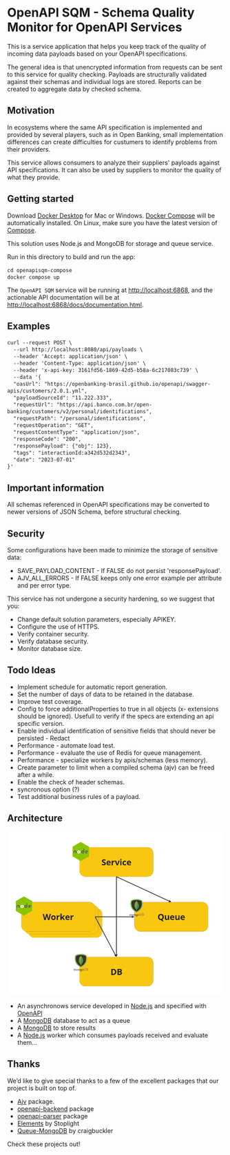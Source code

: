 # OpenAPI SQM - Schema Quality Monitor for OpenAPI Services

This is a service application that helps you keep track of the quality of incoming data payloads based on your OpenAPI specifications.

The general idea is that unencrypted information from requests can be sent to this service for quality checking. Payloads are structurally validated against their schemas and individual logs are stored. Reports can be created to aggregate data by checked schema.


## Motivation
In ecosystems where the same API specification is implemented and provided by several players, such as in Open Banking, small implementation differences can create difficulties for custumers to identify problems from their providers.

This service allows consumers to analyze their suppliers' payloads against API specifications. It can also be used by suppliers to monitor the quality of what they provide.

## Getting started

Download [Docker Desktop](https://www.docker.com/products/docker-desktop) for Mac or Windows. [Docker Compose](https://docs.docker.com/compose) will be automatically installed. On Linux, make sure you have the latest version of [Compose](https://docs.docker.com/compose/install/).

This solution uses Node.js and MongoDB for storage and queue service.

Run in this directory to build and run the app:

```shell
cd openapisqm-compose
docker compose up
``` 

The `OpenAPI SQM` service will be running at [http://localhost:6868](http://localhost:6868), and the actionable API documentation will be at [http://localhost:6868/docs/documentation.html](http://localhost:6868/docs/documentation.html).

## Examples

```Posting an empty payload
curl --request POST \
  --url http://localhost:8080/api/payloads \
  --header 'Accept: application/json' \
  --header 'Content-Type: application/json' \
  --header 'x-api-key: 3161fd56-1869-42d5-b58a-6c217083c739' \
  --data '{
  "oasUrl": "https://openbanking-brasil.github.io/openapi/swagger-apis/customers/2.0.1.yml",
  "payloadSourceId": "11.222.333",
  "requestUrl": "https://api.banco.com.br/open-banking/customers/v2/personal/identifications",
  "requestPath": "/personal/identifications",
  "requestOperation": "GET",
  "requestContentType": "application/json",
  "responseCode": "200",
  "responsePayload": {"obj": 123},
  "tags": "interactionId:a342d532d2343",
  "date": "2023-07-01"
}'
``` 

## Important information

All schemas referenced in OpenAPI specifications may be converted to newer versions of JSON Schema, before structural checking.


## Security 

Some configurations have been made to minimize the storage of sensitive data:
  - SAVE_PAYLOAD_CONTENT - If FALSE do not persist 'responsePayload'.
  - AJV_ALL_ERRORS - If FALSE keeps only one error example per attribute and per error type.

This service has not undergone a security hardening, so we suggest that you:

 - Change default solution parameters, especially APIKEY.
 - Configure the use of HTTPS.
 - Verify container security.
 - Verify database security.
 - Monitor database size.

## Todo Ideas
 - Implement schedule for automatic report generation.
 - Set the number of days of data to be retained in the database.
 - Improve test coverage.
 - Config to force additionalProperties to true in all objects (x- extensions should be ignored). Usefull to verify if the specs are extending an api specific version.
 - Enable individual identification of sensitive fields that should never be persisted - Redact
 - Performance - automate load test.
 - Performance - evaluate the use of Redis for queue management.
 - Performance - specialize workers by apis/schemas (less memory). 
 - Create parameter to limit when a compiled schema (ajv) can be freed after a while.
 - Enable the check of header schemas.
 - syncronous option (?)
 - Test additional business rules of a payload.
  
## Architecture

![Architecture diagram](architecture.png)

* An asynchronows service developed in [Node.js](/processes/master.js) and specified with [OpenAPI](/public/openapi.json)
* A [MongoDB](https://hub.docker.com/_/MongoDB/) database to act as a queue 
* A [MongoDB](https://hub.docker.com/_/MongoDB/) to store results
* A [Node.js](/processes/worker.js) worker which consumes payloads received and evaluate them…

## Thanks

We’d like to give special thanks to a few of the excellent packages that our project is built on top of.

* [Ajv](https://www.npmjs.com/package/ajv) package.
* [openapi-backend](https://www.npmjs.com/package/openapi-backend) package
* [openapi-parser](https://github.com/readmeio/openapi-parser) package
* [Elements](https://github.com/stoplightio/elements) by Stoplight
* [Queue-MongoDB](https://www.npmjs.com/package/@craigbuckler/queue-mongodb) by craigbuckler

Check these projects out!